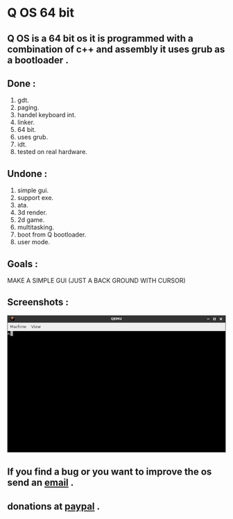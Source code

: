 # Q OS 64 bit<br>
## Q OS is a 64 bit os it is programmed with a combination of c++ and assembly it uses grub as a bootloader .<br>
## Done :<br>
1. gdt.<br>
2. paging.<br>
3. handel keyboard int.<br>
4. linker.<br>
5. 64 bit.<br>
6. uses grub.<br>
7. idt.<br>
8. tested on real hardware.<br>
## Undone :<br>
1. simple gui.<br>
2. support exe.<br>
3. ata.<br>
4. 3d render.<br>
5. 2d game.<br>
6. multitasking.<br>
7. boot from Q bootloader.<br>
8. user mode.<br>
## Goals :<br>
  MAKE A SIMPLE GUI (JUST A BACK GROUND WITH CURSOR)<br>
## Screenshots :<br>
![ERROR](https://raw.githubusercontent.com/li7r/os/master/a.jpg)<br>
## If you find a bug or you want to improve the os send an <a href="mailto:u5u5@protonmail.com">email</a> .<br>
## donations at <a href="https://paypal.me/b5d">paypal</a> .<br>
